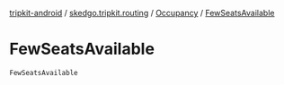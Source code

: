 [tripkit-android](../../index.md) / [skedgo.tripkit.routing](../index.md) / [Occupancy](index.md) / [FewSeatsAvailable](./-few-seats-available.md)

# FewSeatsAvailable

`FewSeatsAvailable`